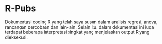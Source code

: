 # R-Pubs
Dokumentasi coding R yang telah saya susun dalam analisis regresi, anova, rancangan percobaan dan lain-lain. Selain itu, dalam dokumentasi ini juga terdapat beberapa interpretasi singkat yang menjelaskan output R yang dieksekusi. 
